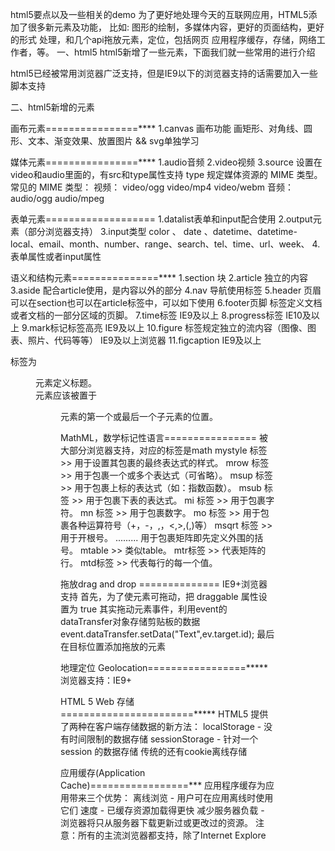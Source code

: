 html5要点以及一些相关的demo
为了更好地处理今天的互联网应用，HTML5添加了很多新元素及功能，
比如: 图形的绘制，多媒体内容，更好的页面结构，更好的形式 处理，和几个api拖放元素，定位，包括网页 应用程序缓存，存储，网络工作者，等。
一、html5
html5新增了一些元素，下面我们就一些常用的进行介绍

html5已经被常用浏览器广泛支持，但是IE9以下的浏览器支持的话需要加入一些脚本支持
<!--[if lt IE 9]>
  <script src="http://html5shiv.googlecode.com/svn/trunk/html5.js"></script>
<![endif]-->
<!--[if lt IE 9]>
  <script src="http://cdn.static.runoob.com/libs/html5shiv/3.7/html5shiv.min.js"></script>
<![endif]-->

二、html5新增的元素

画布元素================****
1.canvas 画布功能
  画矩形、对角线、圆形、文本、渐变效果、放置图片
  && svg单独学习

媒体元素================****
1.audio音频
2.video视频
3.source
  设置在video和audio里面的，有src和type属性支持
  type 规定媒体资源的 MIME 类型。
         常见的 MIME 类型：
         视频：
         video/ogg
         video/mp4
         video/webm
         音频：
         audio/ogg
         audio/mpeg


表单元素===================
1.datalist表单和input配合使用
2.output元素（部分浏览器支持）
3.input类型
  color 、 date 、datetime、datetime-local、email、month、number、range、search、tel、time、url、week、
4.表单属性或者input属性



语义和结构元素===============****
1.section 块
2.article 独立的内容
3.aside 配合article使用，是内容以外的部分
4.nav 导航使用标签
5.header 页眉可以在section也可以在article标签中，可以如下使用
    <!--<article>
        <header>
            <h1>Internet Explorer 9</h1>
            <p><time pubdate datetime="2011-03-15"></time></p>
        </header>
    </article>-->
6.footer页脚  标签定义文档或者文档的一部分区域的页脚。
7.time标签 IE9及以上
8.progress标签  IE10及以上
9.mark标记标签高亮  IE9及以上
10.figure 标签规定独立的流内容（图像、图表、照片、代码等等） IE9及以上浏览器
11.figcaption  IE9及以上
  <figcaption> 标签为 <figure> 元素定义标题。
  <figcaption> 元素应该被置于 <figure> 元素的第一个或最后一个子元素的位置。

MathML，数学标记性语言================
被大部分浏览器支持，对应的标签是math
  mystyle 标签 >> 用于设置其包裹的最终表达式的样式。
  mrow 标签 >> 用于包裹一个或多个表达式（可省略）。
  msup 标签 >> 用于包裹上标的表达式（如：指数函数）。
  msub 标签  >>  用于包裹下表的表达式。
  mi 标签  >>      用于包裹字符。
  mn 标签  >>  用于包裹数字。
  mo  标签 >> 用于包裹各种运算符号（+，-，<mo></mo>,<mfrac></mfrac>，<,>,(,)等）
  msqrt 标签 >> 用于开根号。
  <mfenced open="[" close="]">.........</mfenced>   用于包裹矩阵即先定义外围的括号。
  mtable >>  类似table。
  mtr标签 >>     代表矩阵的行。
  mtd标签 >>     代表每行的每一个值。

拖放drag and drop ==============
IE9+浏览器支持
首先，为了使元素可拖动，把 draggable 属性设置为 true
其实拖动元素事件，利用event的dataTransfer对象存储剪贴板的数据 event.dataTransfer.setData("Text",ev.target.id);
最后在目标位置添加拖放的元素


地理定位 Geolocation=================*****
浏览器支持：IE9+


HTML 5 Web 存储=======================*****
HTML5 提供了两种在客户端存储数据的新方法：
localStorage - 没有时间限制的数据存储
sessionStorage - 针对一个 session 的数据存储
传统的还有cookie离线存储

应用缓存(Application Cache)=================***
应用程序缓存为应用带来三个优势：
离线浏览 - 用户可在应用离线时使用它们
速度 - 已缓存资源加载得更快
减少服务器负载 - 浏览器将只从服务器下载更新过或更改过的资源。
注意：所有的主流浏览器都支持，除了Internet Explore









